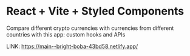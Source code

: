 # React + Vite + Styled Components 

Compare different crypto currencies with currencies from different countries with this app: custom hooks and APIs

LINK: https://main--bright-boba-43bd58.netlify.app/
